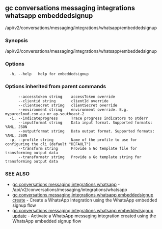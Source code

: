 ## gc conversations messaging integrations whatsapp embeddedsignup

/api/v2/conversations/messaging/integrations/whatsapp/embeddedsignup

### Synopsis

/api/v2/conversations/messaging/integrations/whatsapp/embeddedsignup

### Options

```
  -h, --help   help for embeddedsignup
```

### Options inherited from parent commands

```
      --accesstoken string    accessToken override
      --clientid string       clientId override
      --clientsecret string   clientSecret override
      --environment string    environment override. E.g. mypurecloud.com.au or ap-southeast-2
  -i, --indicateprogress      Trace progress indicators to stderr
      --inputformat string    Data input format. Supported formats: YAML, JSON
      --outputformat string   Data output format. Supported formats: YAML, JSON
  -p, --profile string        Name of the profile to use for configuring the cli (default "DEFAULT")
      --transform string      Provide a Go template file for transforming output data
      --transformstr string   Provide a Go template string for transforming output data
```

### SEE ALSO

* [gc conversations messaging integrations whatsapp](gc_conversations_messaging_integrations_whatsapp.html)	 - /api/v2/conversations/messaging/integrations/whatsapp
* [gc conversations messaging integrations whatsapp embeddedsignup create](gc_conversations_messaging_integrations_whatsapp_embeddedsignup_create.html)	 - Create a WhatsApp Integration using the WhatsApp embedded signup flow
* [gc conversations messaging integrations whatsapp embeddedsignup update](gc_conversations_messaging_integrations_whatsapp_embeddedsignup_update.html)	 - Activate a WhatsApp messaging integration created using the WhatsApp embedded signup flow


